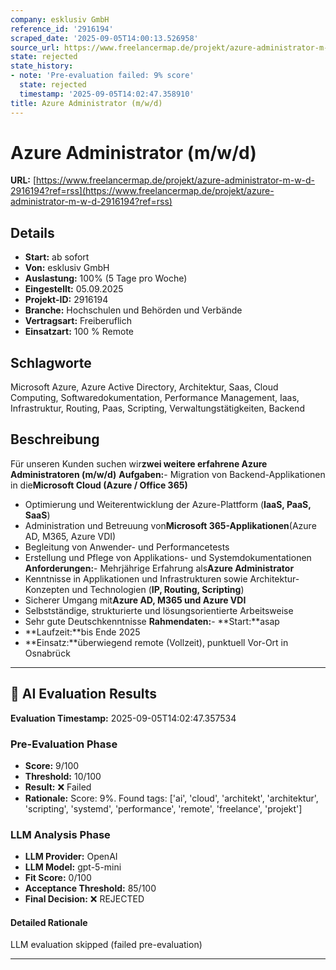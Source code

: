 ```yaml
---
company: esklusiv GmbH
reference_id: '2916194'
scraped_date: '2025-09-05T14:00:13.526958'
source_url: https://www.freelancermap.de/projekt/azure-administrator-m-w-d-2916194?ref=rss
state: rejected
state_history:
- note: 'Pre-evaluation failed: 9% score'
  state: rejected
  timestamp: '2025-09-05T14:02:47.358910'
title: Azure Administrator (m/w/d)
---
```



# Azure Administrator (m/w/d)
**URL:** [https://www.freelancermap.de/projekt/azure-administrator-m-w-d-2916194?ref=rss](https://www.freelancermap.de/projekt/azure-administrator-m-w-d-2916194?ref=rss)
## Details
- **Start:** ab sofort
- **Von:** esklusiv GmbH
- **Auslastung:** 100% (5 Tage pro Woche)
- **Eingestellt:** 05.09.2025
- **Projekt-ID:** 2916194
- **Branche:** Hochschulen und Behörden und Verbände
- **Vertragsart:** Freiberuflich
- **Einsatzart:** 100
                                                % Remote

## Schlagworte
Microsoft Azure, Azure Active Directory, Architektur, Saas, Cloud Computing, Softwaredokumentation, Performance Management, Iaas, Infrastruktur, Routing, Paas, Scripting, Verwaltungstätigkeiten, Backend

## Beschreibung
Für unseren Kunden suchen wir**zwei weitere erfahrene Azure Administratoren (m/w/d)**
**Aufgaben:**- Migration von Backend-Applikationen in die**Microsoft Cloud (Azure / Office 365)**
- Optimierung und Weiterentwicklung der Azure-Plattform (**IaaS, PaaS, SaaS**)
- Administration und Betreuung von**Microsoft 365-Applikationen**(Azure AD, M365, Azure VDI)
- Begleitung von Anwender- und Performancetests
- Erstellung und Pflege von Applikations- und Systemdokumentationen
**Anforderungen:**- Mehrjährige Erfahrung als**Azure Administrator**
- Kenntnisse in Applikationen und Infrastrukturen sowie Architektur-Konzepten und Technologien (**IP, Routing, Scripting**)
- Sicherer Umgang mit**Azure AD, M365 und Azure VDI**
- Selbstständige, strukturierte und lösungsorientierte Arbeitsweise
- Sehr gute Deutschkenntnisse
**Rahmendaten:**- **Start:**asap
- **Laufzeit:**bis Ende 2025
- **Einsatz:**überwiegend remote (Vollzeit), punktuell Vor-Ort in Osnabrück

---

## 🤖 AI Evaluation Results

**Evaluation Timestamp:** 2025-09-05T14:02:47.357534

### Pre-Evaluation Phase
- **Score:** 9/100
- **Threshold:** 10/100
- **Result:** ❌ Failed
- **Rationale:** Score: 9%. Found tags: ['ai', 'cloud', 'architekt', 'architektur', 'scripting', 'systemd', 'performance', 'remote', 'freelance', 'projekt']

### LLM Analysis Phase
- **LLM Provider:** OpenAI
- **LLM Model:** gpt-5-mini
- **Fit Score:** 0/100
- **Acceptance Threshold:** 85/100
- **Final Decision:** ❌ REJECTED

#### Detailed Rationale
LLM evaluation skipped (failed pre-evaluation)

---
